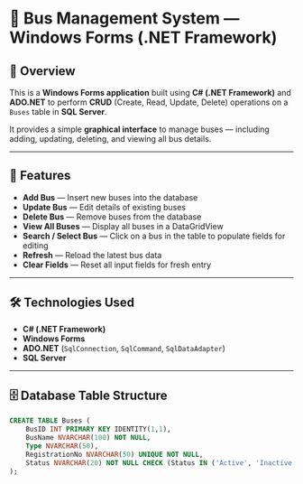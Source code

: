 ﻿# 🚌 Bus Management System — Windows Forms (.NET Framework)

## 📌 Overview
This is a **Windows Forms application** built using **C# (.NET Framework)** and **ADO.NET** to perform **CRUD** (Create, Read, Update, Delete) operations on a `Buses` table in **SQL Server**.  

It provides a simple **graphical interface** to manage buses — including adding, updating, deleting, and viewing all bus details.

---

## 🚀 Features
- **Add Bus** — Insert new buses into the database  
- **Update Bus** — Edit details of existing buses  
- **Delete Bus** — Remove buses from the database  
- **View All Buses** — Display all buses in a DataGridView  
- **Search / Select Bus** — Click on a bus in the table to populate fields for editing  
- **Refresh** — Reload the latest bus data  
- **Clear Fields** — Reset all input fields for fresh entry  

---

## 🛠 Technologies Used
- **C# (.NET Framework)**
- **Windows Forms**
- **ADO.NET** (`SqlConnection`, `SqlCommand`, `SqlDataAdapter`)
- **SQL Server**

---

## 🗄 Database Table Structure
```sql
CREATE TABLE Buses (
    BusID INT PRIMARY KEY IDENTITY(1,1),
    BusName NVARCHAR(100) NOT NULL,
    Type NVARCHAR(50),
    RegistrationNo NVARCHAR(50) UNIQUE NOT NULL,
    Status NVARCHAR(20) NOT NULL CHECK (Status IN ('Active', 'Inactive'))
);
